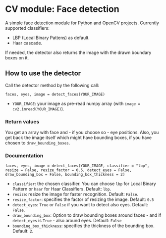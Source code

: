# CV module: Face detection 
A simple face detection module for Python and OpenCV projects. Currently supported classifiers:

- LBP (Local Binary Pattens) as default.
- Haar cascade.

If needed, the detector also returns the image with the drawn boundary boxes on it.

## How to use the detector

Call the detector method by the following call:

```
faces, eyes, image = detect_faces(YOUR_IMAGE)
```

- `YOUR_IMAGE`: your image as pre-read numpy array (with `image = cv2.imread(YOUR_IMAGE)`).

### Return values

You get an array with face and - if you choose so - eye positions. Also, you get back the image itself which might have bounding boxes, if you have chosen to `draw_bounding_boxes`.

### Documentation

```
faces, eyes, image = detect_faces(YOUR_IMAGE, classifier = "lbp", resize = False, resize_factor = 0.5, detect_eyes = False, draw_bounding_box = False, bounding_box_thickness = 2)
```

- `classifier`: the chosen classifier. You can choose `lbp` for Local Binary Pattern or `haar` for Haar Classifiers. Default: `lbp`.
- `resize`: resize the image for faster recognition. Default: `False`.
- `resize_factor`: specifies the factor of resizing the image. Default: `0.5`
- `detect_eyes`: `True` or `False` if you want to detect also eyes. Default: `False`.
- `draw_bounding_box`: Option to draw bounding boxes around faces - and if `detect_eyes` is `True` - also around eyes. Default: `False`
- `bounding_box_thickness`: specifies the thickness of the bounding box. Default: `2`.
